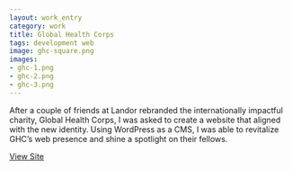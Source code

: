 ```yaml
---              
layout: work_entry
category: work
title: Global Health Corps
tags: development web
image: ghc-square.png
images:
- ghc-1.png
- ghc-2.png
- ghc-3.png
---
```

After a couple of friends at Landor rebranded the internationally impactful charity, Global Health Corps, I was asked to create a website that aligned with the new identity. Using WordPress as a CMS, I was able to revitalize GHC’s web presence and shine a spotlight on their fellows. 

[View Site](http://ghcorps.org)
